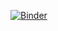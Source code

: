[![Binder](https://mybinder.org/badge_logo.svg)](https://mybinder.org/v2/gh/FahrezyAli/UAS_ML_PRAK/main)
